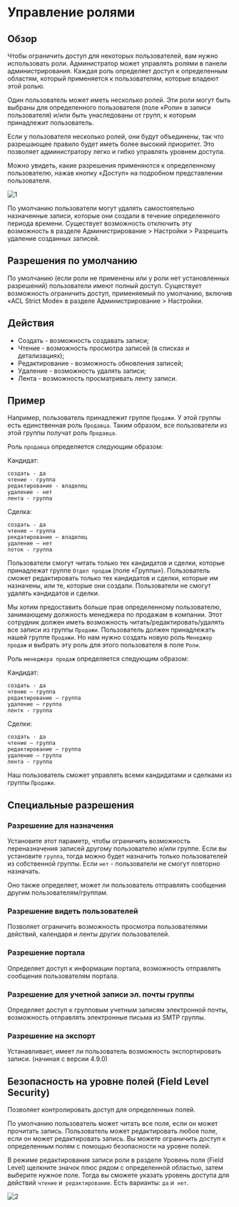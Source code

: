 # Управление ролями

## Обзор

Чтобы ограничить доступ для некоторых пользователей, вам нужно использовать роли. Администратор может управлять ролями в панели администрирования. Каждая роль определяет доступ к определенным областям, который применяется к пользователям, которые владеют этой ролью.

Один пользователь может иметь несколько ролей. Эти роли могут быть выбраны для определенного пользователя (поле «Роли» в записи пользователя) и/или быть унаследованы от групп, к которым принадлежит пользователь.

Если у пользователя несколько ролей, они будут объединены, так что разрешающее правило будет иметь более высокий приоритет. Это позволяет администратору легко и гибко управлять уровнем доступа.

Можно увидеть, какие разрешения применяются к определенному пользователю, нажав кнопку «Доступ» на подробном представлении пользователя.

![1](https://raw.githubusercontent.com/espocrm/documentation/master/_static/images/administration/roles-management/scope-level.png)

По умолчанию пользователи могут удалять самостоятельно назначенные записи, которые они создали в течение определенного периода времени. Существует возможность отключить эту возможность в разделе Администрирование > Настройки > Разрешить удаление созданных записей.

## Разрешения по умолчанию

По умолчанию (если роли не применены или у роли нет установленных разрешений) пользователи имеют полный доступ. Существует возможность ограничить доступ, применяемый по умолчанию, включив «ACL Strict Mode» в разделе Администрирование > Настройки.

## Действия
* Создать - возможность создавать записи;
* Чтение - возможность просмотра записей (в списках и детализациях);
* Редактирование - возможность обновления записей;
* Удаление - возможность удалять записи;
* Лента - возможность просматривать ленту записи.

## Пример

Например, пользователь принадлежит группе `Продажи`. У этой группы есть единственная роль `Продавца`. Таким образом, все пользователи из этой группы получат роль `Продавца`.

Роль `продавца` определяется следующим образом:

Кандидат:
```
создать - да
чтение - группа
редактирование - владелец
удаление - нет
лента - группа
```

Сделка:
```
создать - да
чтение – группа
рекдатирование – владелец
удаление – нет
поток - группа
```

Пользователи смогут читать только тех кандидатов и сделки, которые принадлежат группе `Отдел продаж` (поле «Группы»).
Пользователь сможет редактировать только тех кандидатов и сделки, которые им назначены, или те, которые они создали.
Пользователи не смогут удалять кандидатов и сделки.

Мы хотим предоставить больше прав определенному пользователю, занимающему должность менеджера по продажам в компании. Этот сотрудник должен иметь возможность читать/редактировать/удалять все записи из группы `Продажи`. Пользователь должен принадлежать нашей группе `Продажи`. Но нам нужно создать новую роль `Менеджер продаж` и выбрать эту роль для этого пользователя в поле `Роли`.

Роль `менеджера продаж` определяется следующим образом:

Кандидат:
```
создать - да
чтение – группа
редактирование – группа
удаление – группа
лентк - группа
```

Сделки:
```
создать - да
чтение – группа
редактирование – группа
удаление – группа
лента - группа
```

Наш пользователь сможет управлять всеми кандидатами и сделками из группы `Продажи`.

## Специальные разрешения

### Разрешение для назначения

Установите этот параметр, чтобы ограничить возможность переназначения записей другому пользователю и/или группе. Если вы установите `группа`, тогда можно будет назначить только пользователей из собственной группы. Если `нет` - пользователи не смогут повторно назначать.

Оно также определяет, может ли пользователь отправлять сообщения другим пользователям/группам.

### Разрешение видеть пользователей 

Позволяет ограничить возможность просмотра пользователями действий, календаря и ленты других пользователей.

### Разрешение портала

Определяет доступ к информации портала, возможность отправлять сообщения пользователям портала.

### Разрешение для учетной записи эл. почты группы 

Определяет доступ к групповым учетным записям электронной почты, возможность отправлять электронные письма из SMTP группы.

### Разрешение на экспорт

Устанавливает, имеет ли пользователь возможность экспортировать записи. (начиная с версии 4.9.0)

## Безопасность на уровне полей (Field Level Security)

Позволяет контролировать доступ для определенных полей.

По умолчанию пользователь может читать все поля, если он может прочитать запись. Пользователь может редактировать любое поле, если он может редактировать запись. Вы можете ограничить доступ к определенным полям с помощью безопасности на уровне полей.

В режиме редактирования записи роли в разделе Уровень поля (Field Level) щелкните значок плюс рядом с определенной областью, затем выберите нужное поле. Тогда вы сможете указать уровень доступа для действий `чтение` и` редактирование`. Есть варианты: `да` и` нет`.

![2](https://raw.githubusercontent.com/espocrm/documentation/master/_static/images/administration/roles-management/field-level-secutiry.png)
